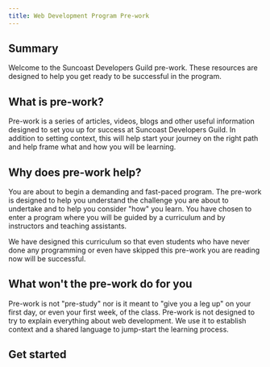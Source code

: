 ```yaml
---
title: Web Development Program Pre-work
---
```


## Summary

Welcome to the Suncoast Developers Guild pre-work. These resources are designed
to help you get ready to be successful in the program.

## What is pre-work?

Pre-work is a series of articles, videos, blogs and other useful information
designed to set you up for success at Suncoast Developers Guild. In addition to
setting context, this will help start your journey on the right path and help
frame what and how you will be learning.

## Why does pre-work help?

You are about to begin a demanding and fast-paced program. The pre-work is
designed to help you understand the challenge you are about to undertake and to
help you consider "how" you learn. You have chosen to enter a program where you
will be guided by a curriculum and by instructors and teaching assistants.

We have designed this curriculum so that even students who have never done any
programming or even have skipped this pre-work you are reading now will be
successful.

## What won't the pre-work do for you

Pre-work is not "pre-study" nor is it meant to "give you a leg up" on your first
day, or even your first week, of the class. Pre-work is not designed to try to
explain everything about web development. We use it to establish context and a
shared language to jump-start the learning process.

## Get started

